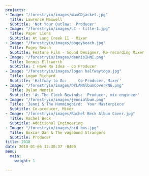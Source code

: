```yaml
---
projects:
- Image: "/forestryio/images/maxCDjacket.jpg"
  Title: Lawrence Maxwell
  Subtitle: 'Not Your Outlaw:  Producer'
- Image: "/forestryio/images/LC - title-1.jpg"
  Title: Paper Lions
  Subtitle: At Long Creek II - Mixer
- Image: "/forestryio/images/pogeybeach.jpg"
  Title: Pogey Beach
  Subtitle: Feature Film - Sound Designer, Re-recording Mixer
- Image: "/forestryio/images/dennisIHNI.png"
  Title: Dennis Ellsworth
  Subtitle: I Have No Idea - Co Producer
- Image: "/forestryio/images/logan halfwaytogo.jpg"
  Title: Logan Richard
  Subtitle: 'Halfway to Go:     Co-Producer, Mixer'
- Image: "/forestryio/images/DYLANAlbumCoverPNG.png"
  Title: Dylan Menzie
  Subtitle: 'As The Clock Rewinds:  Producer, mix engineer'
- Image: "/forestryio/images/jennialbum.png"
  Title: 'Jenni & The Hummingbird:  Your Masterpiece'
  Subtitle: Co-producer, Mixer
- Image: "/forestryio/images/Rachel Beck Album Cover.jpg"
  Title: Rachel Beck
  Subtitle: Additional Engineering
- Image: "/forestryio/images/bcd bos.jpg"
  Title: Boxcar Dan & The vagabond Strangers
  Subtitle: Producer
title: 2018
date: 2018-01-06 12:30:37 -0400
menu:
  main:
    weight: 1

---
```

